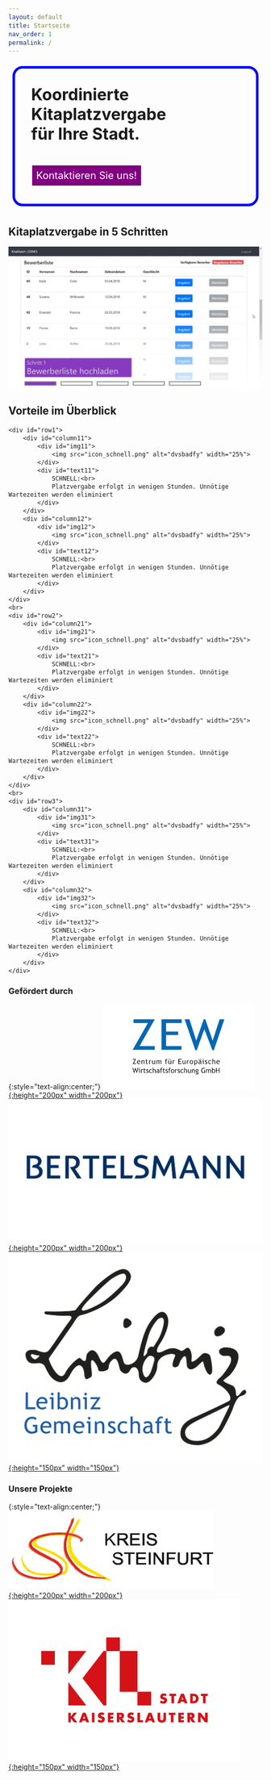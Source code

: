 ```yaml
---
layout: default
title: Startseite
nav_order: 1
permalink: /
---
```


<style type="text/css">
    #heading {
        display: inline-block;
        font-size: 32px;
        font-weight: bold;
        padding: 32px;
        margin-top: 16px;
        border-color: blue;
        border-width: 5px;
        border-style: solid;
        border-radius: 20px;
        margin: 8px;
    }

    .button {
        background-color: purple;
        border: none;
        color: white;
        padding: 8px;
        text-align: center;
        text-decoration: none;
        display: inline-block;
        font-size: 20px;
        font-weight: normal;
        margin: 4px 2px;
        cursor: pointer;
    }

    #row1 {
        width: 100%;
    }
    #column11 {
        width: 50%;
        float: left;
    }
    #column12 {
        width: 50%;
        float: right;
    }
    #img11 {
        width: 15%;
        float: left;
        text-align: center;
    }
    #text11 {
        width: 85%;
        float: right;
    }
    #img12 {
        width: 15%;
        float: left;
        text-align: center;
    }
    #text12 {
        width: 85%;
        float: right;
    }
    #row2 {
        width: 100%;
    }
    #column21 {
        width: 50%;
        float: left;
    }
    #column22 {
        width: 50%;
        float: right;
    }
    #img21 {
        width: 15%;
        float: left;
        text-align: center;
    }
    #text21 {
        width: 85%;
        float: right;
    }
    #img22 {
        width: 15%;
        float: left;
        text-align: center;
    }
    #text22 {
        width: 85%;
        float: right;
    }
    #row3 {
        width: 100%;
    }
    #column31 {
        width: 50%;
        float: left;
    }
    #column32 {
        width: 50%;
        float: right;
    }
    #img31 {
        width: 15%;
        float: left;
        text-align: center;
    }
    #text31 {
        width: 85%;
        float: right;
    }
    #img32 {
        width: 15%;
        float: left;
        text-align: center;
    }
    #text32 {
        width: 85%;
        float: right;
    }
    
    #slider {
        overflow: hidden;
    }
    #slider figure {
        position: relative;
        width: 500%;
        margin: 0;
        left: 0;
        animation: 20s slider infinite;
    }
    #slider figure img {
        float: left;
        width: 20%;
    }
    @keyframes slider {
        0% {
            left: 0;
        }
        18% {
            left: 0;
        }
        20% {
            left: -100%;
        }
        38% {
            left: -100%;
        }
        40% {
            left: -200%;
        }
        58% {
            left: -200%;
        }
        60% {
            left: -300%;
        }
        78% {
            left: -300%;
        }
        80% {
            left: -400%;
        }
        98% {
            left: -400%;
        }
        100% {
            left: -500%;
        }
    }
</style>

<div id="heading">
    Koordinierte Kitaplatzvergabe<br>
    für Ihre Stadt.<br>
    <br>
    <a href="mailto:thilo.klein@zew.de" class="button">Kontaktieren Sie uns!</a>
</div>
    
## Kitaplatzvergabe in 5 Schritten
<div id="slider">
      <figure>
          <img src="assets/images/1_Screen.png">
          <img src="assets/images/2_Screen.png">
          <img src="assets/images/3_Screen.png">
          <img src="assets/images/4_Screen.png">
          <img src="assets/images/5_Screen.png">
      </figure>
</div>

## Vorteile im Überblick
    <div id="row1">
        <div id="column11">
            <div id="img11">
                <img src="icon_schnell.png" alt="dvsbadfy" width="25%">
            </div>
            <div id="text11">
                SCHNELL:<br>
                Platzvergabe erfolgt in wenigen Stunden. Unnötige Wartezeiten werden eliminiert
            </div>
        </div>
        <div id="column12">
            <div id="img12">
                <img src="icon_schnell.png" alt="dvsbadfy" width="25%">
            </div>
            <div id="text12">
                SCHNELL:<br>
                Platzvergabe erfolgt in wenigen Stunden. Unnötige Wartezeiten werden eliminiert
            </div>
        </div>
    </div>
    <br>
    <div id="row2">
        <div id="column21">
            <div id="img21">
                <img src="icon_schnell.png" alt="dvsbadfy" width="25%">
            </div>
            <div id="text21">
                SCHNELL:<br>
                Platzvergabe erfolgt in wenigen Stunden. Unnötige Wartezeiten werden eliminiert
            </div>
        </div>
        <div id="column22">
            <div id="img22">
                <img src="icon_schnell.png" alt="dvsbadfy" width="25%">
            </div>
            <div id="text22">
                SCHNELL:<br>
                Platzvergabe erfolgt in wenigen Stunden. Unnötige Wartezeiten werden eliminiert
            </div>
        </div>
    </div>
    <br>
    <div id="row3">
        <div id="column31">
            <div id="img31">
                <img src="icon_schnell.png" alt="dvsbadfy" width="25%">
            </div>
            <div id="text31">
                SCHNELL:<br>
                Platzvergabe erfolgt in wenigen Stunden. Unnötige Wartezeiten werden eliminiert
            </div>
        </div>
        <div id="column32">
            <div id="img32">
                <img src="icon_schnell.png" alt="dvsbadfy" width="25%">
            </div>
            <div id="text32">
                SCHNELL:<br>
                Platzvergabe erfolgt in wenigen Stunden. Unnötige Wartezeiten werden eliminiert
            </div>
        </div>
    </div>


### Gefördert durch
{:style="text-align:center;"}
[![ZEW-logo.png](assets/images/ZEW_logo.png){:height="200px" width="200px"}](https://www.zew.de/)
[![bertelsmann-logo.png](assets/images/bertelsmann-logo.png){:height="200px" width="200px"}](https://www.bertelsmann-stiftung.de/de/startseite)
[![Leibniz_logo.png](assets/images/Leibniz_logo.png){:height="150px" width="150px"}](https://www.leibniz-gemeinschaft.de/)

### Unsere Projekte
{:style="text-align:center;"}
[![kreis_steinfurt_logo.png](assets/images/kreis_steinfurt_logo.png){:height="200px" width="200px"}](https://www.kreis-steinfurt.de/kv_steinfurt/Home/)
[![Stadt-Kaiserslautern_logo.png](assets/images/Stadt-Kaiserslautern_logo.png){:height="150px" width="150px"}](https://www.kaiserslautern.de/)

